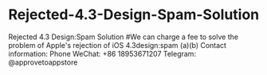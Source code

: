 # Rejected-4.3-Design-Spam-Solution
Rejected 4.3 Design:Spam Solution
#We can charge a fee to solve the problem of Apple's rejection of iOS 4.3design:spam (a)(b)
Contact information:
Phone WeChat: +86 18953671207
Telegram: @approvetoappstore

